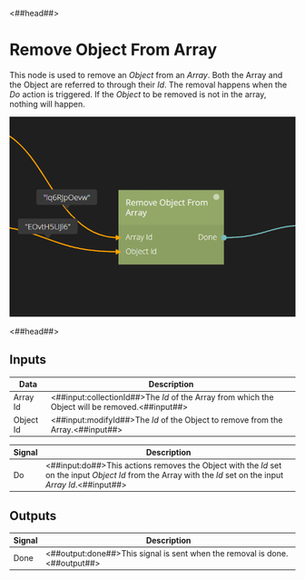 <##head##>

# Remove Object From Array

This node is used to remove an _Object_ from an _Array_. Both the Array and the Object are referred to through their _Id_. The removal happens when the _Do_ action is triggered.
If the _Object_ to be removed is not in the array, nothing will happen.

<div class="ndl-image-with-background">

![](remove-object-from-array.png)

</div>

<##head##>

## Inputs

| Data                                    | Description                                                                                     |
| --------------------------------------- | ----------------------------------------------------------------------------------------------- |
| <span class="ndl-data">Array Id</span>  | <##input:collectionId##>The _Id_ of the Array from which the Object will be removed.<##input##> |
| <span class="ndl-data">Object Id</span> | <##input:modifyId##>The _Id_ of the Object to remove from the Array.<##input##>                 |

| Signal                             | Description                                                                                                                                                   |
| ---------------------------------- | ------------------------------------------------------------------------------------------------------------------------------------------------------------- |
| <span class="ndl-signal">Do</span> | <##input:do##>This actions removes the Object with the _Id_ set on the input _Object Id_ from the Array with the _Id_ set on the input _Array Id_.<##input##> |

## Outputs

| Signal                               | Description                                                                |
| ------------------------------------ | -------------------------------------------------------------------------- |
| <span class="ndl-signal">Done</span> | <##output:done##>This signal is sent when the removal is done.<##output##> |
